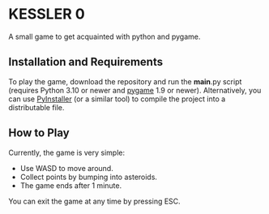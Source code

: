 # KESSLER 0
A small game to get acquainted with python and pygame.

## Installation and Requirements
To play the game, download the repository and run the __main__.py script (requires Python 3.10 or newer and [pygame](https://www.pygame.org/news) 1.9 or newer). Alternatively, you can use [PyInstaller](http://www.pyinstaller.org/index.html) (or a similar tool) to compile the project into a distributable file.

## How to Play
Currently, the game is very simple:
- Use WASD to move around.
- Collect points by bumping into asteroids.
- The game ends after 1 minute.

You can exit the game at any time by pressing ESC.
